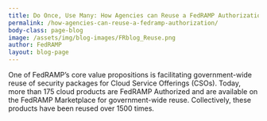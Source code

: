 ```yaml
---
title: Do Once, Use Many: How Agencies can Reuse a FedRAMP Authorization 
permalink: /how-agencies-can-reuse-a-fedramp-authorization/
body-class: page-blog
image: /assets/img/blog-images/FRblog_Reuse.png
author: FedRAMP
layout: blog-page
---
```


One of FedRAMP’s core value propositions is facilitating government-wide reuse of security packages for Cloud Service Offerings (CSOs). Today, more than 175 cloud products are FedRAMP Authorized and are available on the FedRAMP Marketplace for government-wide reuse. Collectively, these products have been reused over 1500 times.

